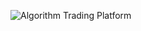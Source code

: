 ![Algorithm Trading Platform ](https://github.com/user-attachments/assets/c1ea46a3-c5d7-45a2-8046-67935c2b4f88)
